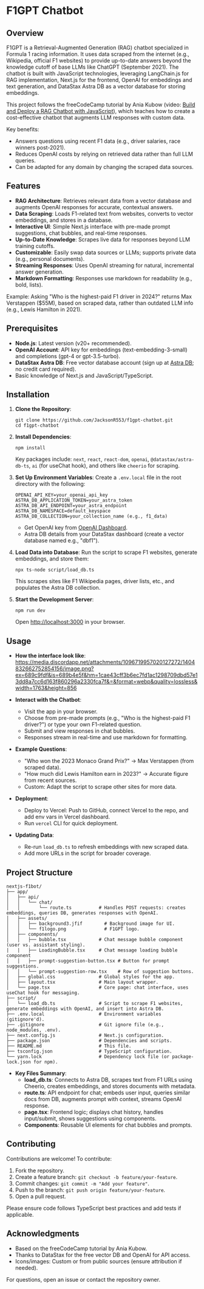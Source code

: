 # F1GPT Chatbot

## Overview
F1GPT is a Retrieval-Augmented Generation (RAG) chatbot specialized in Formula 1 racing information. It uses data scraped from the internet (e.g., Wikipedia, official F1 websites) to provide up-to-date answers beyond the knowledge cutoff of base LLMs like ChatGPT (September 2021). The chatbot is built with JavaScript technologies, leveraging LangChain.js for RAG implementation, Next.js for the frontend, OpenAI for embeddings and text generation, and DataStax Astra DB as a vector database for storing embeddings.

This project follows the freeCodeCamp tutorial by Ania Kubow (video: [Build and Deploy a RAG Chatbot with JavaScript](https://www.youtube.com/watch?v=d-VKYF4Zow0)), which teaches how to create a cost-effective chatbot that augments LLM responses with custom data.

Key benefits:
- Answers questions using recent F1 data (e.g., driver salaries, race winners post-2021).
- Reduces OpenAI costs by relying on retrieved data rather than full LLM queries.
- Can be adapted for any domain by changing the scraped data sources.

## Features
- **RAG Architecture**: Retrieves relevant data from a vector database and augments OpenAI responses for accurate, contextual answers.
- **Data Scraping**: Loads F1-related text from websites, converts to vector embeddings, and stores in a database.
- **Interactive UI**: Simple Next.js interface with pre-made prompt suggestions, chat bubbles, and real-time responses.
- **Up-to-Date Knowledge**: Scrapes live data for responses beyond LLM training cutoffs.
- **Customizable**: Easily swap data sources or LLMs; supports private data (e.g., personal documents).
- **Streaming Responses**: Uses OpenAI streaming for natural, incremental answer generation.
- **Markdown Formatting**: Responses use markdown for readability (e.g., bold, lists).

Example: Asking "Who is the highest-paid F1 driver in 2024?" returns Max Verstappen ($55M), based on scraped data, rather than outdated LLM info (e.g., Lewis Hamilton in 2021).

## Prerequisites
- **Node.js**: Latest version (v20+ recommended).
- **OpenAI Account**: API key for embeddings (text-embedding-3-small) and completions (gpt-4 or gpt-3.5-turbo).
- **DataStax Astra DB**: Free vector database account (sign up at [Astra DB](https://astra.datastax.com/); no credit card required).
- Basic knowledge of Next.js and JavaScript/TypeScript.

## Installation
1. **Clone the Repository**:
   ```
   git clone https://github.com/JacksonR553/f1gpt-chatbot.git
   cd f1gpt-chatbot
   ```

2. **Install Dependencies**:
   ```
   npm install
   ```
   Key packages include: `next`, `react`, `react-dom`, `openai`, `@datastax/astra-db-ts`, `ai` (for useChat hook), and others like `cheerio` for scraping.

3. **Set Up Environment Variables**:
   Create a `.env.local` file in the root directory with the following:
   ```
   OPENAI_API_KEY=your_openai_api_key
   ASTRA_DB_APPLICATION_TOKEN=your_astra_token
   ASTRA_DB_API_ENDPOINT=your_astra_endpoint
   ASTRA_DB_NAMESPACE=default_keyspace
   ASTRA_DB_COLLECTION=your_collection_name (e.g., f1_data)
   ```
   - Get OpenAI key from [OpenAI Dashboard](https://platform.openai.com/account/api-keys).
   - Astra DB details from your DataStax dashboard (create a vector database named e.g., "dbf1").

4. **Load Data into Database**:
   Run the script to scrape F1 websites, generate embeddings, and store them:
   ```
   npx ts-node script/load_db.ts
   ```
   This scrapes sites like F1 Wikipedia pages, driver lists, etc., and populates the Astra DB collection.

5. **Start the Development Server**:
   ```
   npm run dev
   ```
   Open [http://localhost:3000](http://localhost:3000) in your browser.

## Usage
- **How the interface look like**:
https://media.discordapp.net/attachments/1096719957020127272/1404832662752854156/image.png?ex=689c9fdf&is=689b4e5f&hm=1cae43cff3b6ec7fd1ac1298709dbd57e13dd8a7cc6d163f860296a2330fca7f&=&format=webp&quality=lossless&width=1763&height=856

- **Interact with the Chatbot**:
  - Visit the app in your browser.
  - Choose from pre-made prompts (e.g., "Who is the highest-paid F1 driver?") or type your own F1-related question.
  - Submit and view responses in chat bubbles.
  - Responses stream in real-time and use markdown for formatting.

- **Example Questions**:
  - "Who won the 2023 Monaco Grand Prix?" → Max Verstappen (from scraped data).
  - "How much did Lewis Hamilton earn in 2023?" → Accurate figure from recent sources.
  - Custom: Adapt the script to scrape other sites for more data.

- **Deployment**:
  - Deploy to Vercel: Push to GitHub, connect Vercel to the repo, and add env vars in Vercel dashboard.
  - Run `vercel` CLI for quick deployment.

- **Updating Data**:
  - Re-run `load_db.ts` to refresh embeddings with new scraped data.
  - Add more URLs in the script for broader coverage.

## Project Structure
```
nextjs-f1bot/
├── app/
│   ├── api/
│   │   └── chat/
│   │       └── route.ts          # Handles POST requests: creates embeddings, queries DB, generates responses with OpenAI.
│   ├── assets/
│   │   ├── background3.jfif        # Background image for UI.
│   │   └── f1logo.png              # F1GPT logo.
│   ├── components/
│   │   ├── bubble.tsx            # Chat message bubble component (user vs. assistant styling).
|   |   ├── LoadingBubble.tsx     # Chat message loading bubble component
│   │   ├── prompt-suggestion-button.tsx # Button for prompt suggestions.
│   │   └── prompt-suggestion-row.tsx    # Row of suggestion buttons.
│   ├── global.css                # Global styles for the app.
│   ├── layout.tsx                # Main layout wrapper.
│   └── page.tsx                  # Core page: chat interface, uses useChat hook for messaging.
├── script/
│   └── load_db.ts                # Script to scrape F1 websites, generate embeddings with OpenAI, and insert into Astra DB.
├── .env.local                    # Environment variables (gitignore'd).
├── .gitignore                    # Git ignore file (e.g., node_modules, .env).
├── next.config.js                # Next.js configuration.
├── package.json                  # Dependencies and scripts.
├── README.md                     # This file.
├── tsconfig.json                 # TypeScript configuration.
└── yarn.lock                     # Dependency lock file (or package-lock.json for npm).
```

- **Key Files Summary**:
  - **load_db.ts**: Connects to Astra DB, scrapes text from F1 URLs using Cheerio, creates embeddings, and stores documents with metadata.
  - **route.ts**: API endpoint for chat; embeds user input, queries similar docs from DB, augments prompt with context, streams OpenAI response.
  - **page.tsx**: Frontend logic; displays chat history, handles input/submit, shows suggestions using components.
  - **Components**: Reusable UI elements for chat bubbles and prompts.

## Contributing
Contributions are welcome! To contribute:
1. Fork the repository.
2. Create a feature branch: `git checkout -b feature/your-feature`.
3. Commit changes: `git commit -m "Add your feature"`.
4. Push to the branch: `git push origin feature/your-feature`.
5. Open a pull request.

Please ensure code follows TypeScript best practices and add tests if applicable.

## Acknowledgments
- Based on the freeCodeCamp tutorial by Ania Kubow.
- Thanks to DataStax for the free vector DB and OpenAI for API access.
- Icons/images: Custom or from public sources (ensure attribution if needed).

For questions, open an issue or contact the repository owner.
